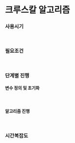 # 크루스칼 알고리즘

### 사용시기



<br>

### 필요조건



<br>

### 단계별 진행

#### 변수 정의 및 초기화



<br>

#### 알고리즘 진행



<br>

### 시간복잡도

